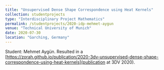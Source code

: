 ```yaml
---
title: "Unsupervised Dense Shape Correspondence using Heat Kernels"
collection: studentprojects
type: "Interdisciplinary Project Mathematics"
permalink: /studentprojects/2020-idp-mehmet-aygun
venue: "Technical University of Munich"
date: 2020-07-30
location: "Garching, Germany"
---
```


Student: Mehmet Aygün. Resulted in a [https://zorah.github.io/publication/2020-3dv-unsupervised-dense-shape-correspondence-using-heat-kernels](publication at 3DV 2020).
